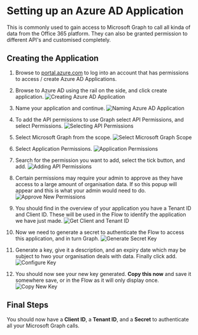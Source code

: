 # Setting up an Azure AD Application

This is commonly used to gain access to Microsoft Graph to call all kinda of data from the Office 365 platform. They can also be granted permission to different API's and customised completely.

## Creating the Application

1. Browse to [portal.azure.com](https://portal.azure.com) to log into an account that has permissions to access / create Azure AD Applications.

2. Browse to Azure AD using the rail on the side, and click create application.
![Creating Azure AD Application](Assets/AzureADApp1.png)

3. Name your application and continue.
![Naming Azure AD Application](Assets/AzureADApp2.png)

4. To add the API permissions to use Graph select API Permissions, and select Permissions.
![Selecting API Permissions](Assets/AzureADApp3.png)

5. Select Microsoft Graph from the scope.
![Select Microsoft Graph Scope](Assets/AzureADApp4.png)

6. Select Application Permissions.
![Application Permissions](Assets/AzureADApp5.png)

7. Search for the permission you want to add, select the tick button, and add.
![Adding API Permissions](Assets/AzureADApp6.png)

8. Certain permissions may require your admin to approve as they have access to a large amount of organisation data. If so this popup will appear and this is what your admin would need to do.
![Approve New Permissions](Assets/AzureADApp7.png)

9. You should find in the overview of your application you have a Tenant ID and Client ID. These will be used in the Flow to identify the application we have just made. 
![Get Client and Tenant ID](Assets/AzureADApp8.png)

10. Now we need to generate a secret to authenticate the Flow to access this application, and in turn Graph.
![Generate Secret Key](Assets/AzureADApp9.png)

11. Generate a key, give it a description, and an expiry date which may be subject to hwo your organisation deals with data. Finally click add.
![Configure Key](Assets/AzureADApp10.png)

12. You should now see your new key generated. **Copy this now** and save it somewhere save, or in the Flow as it will only display once.
![Copy New Key](Assets/AzureADApp11.png)

## Final Steps

You should now have a **Client ID**, a **Tenant ID**, and a **Secret** to authenticate all your Microsoft Graph calls.